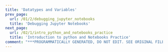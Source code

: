 ```yaml
---
title: 'Datatypes and Variables'
prev_page:
  url: /01/2/debugging_jupyter_notebooks
  title: 'Debugging Jupyter Notebooks'
next_page:
  url: /02/1/intro_python_and_notebooks_practice
  title: 'Introduction to python and Notebooks Practice'
comment: "***PROGRAMMATICALLY GENERATED, DO NOT EDIT. SEE ORIGINAL FILES IN /content***"
---
```

